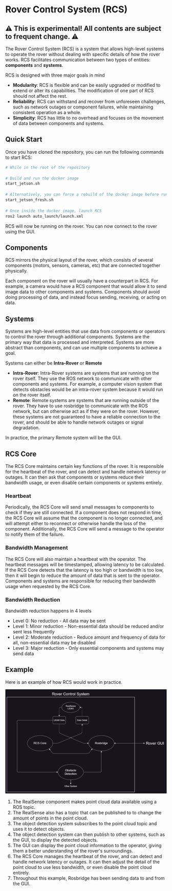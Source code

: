 # Rover Control System (RCS)

## :warning: This is experimental! All contents are subject to frequent change. :warning:

The Rover Control System (RCS) is a system that allows high-level systems to operate the rover without dealing with specific details of how the rover works.
RCS facilitates communication between two types of entities: **components** and **systems**.

RCS is designed with three major goals in mind

- **Modularity**: RCS is flexible and can be easily upgraded or modified to extend or alter its capabilities. The modification of one part of RCS should not affect the rest.
- **Reliability**: RCS can withstand and recover from unforeseen challenges, such as network outages or component failures, while maintaining consistent operation as a whole.
- **Simplicity**: RCS has little to no overhead and focuses on the movement of data between components and systems.

## Quick Start

Once you have cloned the repository, you can run the following commands to start RCS:

```bash
# While in the root of the repository

# Build and run the docker image
start_jetson.sh

# Alternatively, you can force a rebuild of the docker image before running
start_jetson_fresh.sh

# Once inside the docker image, launch RCS
ros2 launch auto_launch/launch.xml
```

RCS will now be running on the rover. You can now connect to the rover using the GUI.

## Components

RCS mirrors the physical layout of the rover, which consists of several components (motors, sensors, cameras, etc) that are connected together physically.

Each component on the rover will usually have a counterpart in RCS. For example, a camera would have a RCS component that would allow it to send image data to other components and systems. Components should avoid doing processing of data, and instead focus sending, receiving, or acting on data.

## Systems

Systems are high-level entities that use data from components or operators to control the rover through additional components. Systems are the primary way that data is processed and interpreted. Systems are more abstract than components, and can use multiple components to achieve a goal.

Systems can either be **Intra-Rover** or **Remote**

- **Intra-Rover**: Intra-Rover systems are systems that are running on the rover itself. They use the ROS network to communicate with other components and systems. For example, a computer vision system that detects obstacles would be an intra-rover system because it would run on the rover itself.
- **Remote**: Remote systems are systems that are running outside of the rover. They have to use rosbridge to communicate with the ROS network, but can otherwise act as if they were on the rover. However, these systems are not guaranteed to have a reliable connection to the rover, and should be able to handle network outages or signal degradation.

In practice, the primary Remote system will be the GUI.

## RCS Core

The RCS Core maintains certain key functions of the rover. It is responsible for the heartbeat of the rover, and can detect and handle network latency or outages. It can then ask that components or systems reduce their bandwidth usage, or even disable certain components or systems entirely.

### Heartbeat

Periodically, the RCS Core will send small messages to components to check if they are still connected. If a component does not respond in time, the RCS Core will assume that the component is no longer connected, and will attempt either to reconnect or otherwise handle the loss of the component. Additionally, the RCS Core will send a message to the operator to notify them of the failure.

### Bandwidth Management

The RCS Core will also maintain a heartbeat with the operator. The heartbeat messages will be timestamped, allowing latency to be calculated. If the RCS Core detects that the latency is too high or bandwidth is too low, then it will begin to reduce the amount of data that is sent to the operator. Components and systems are responsible for reducing their bandwidth usage when requested by the RCS Core.

### Bandwidth Reduction

Bandwidth reduction happens in 4 levels

- Level 0: No reduction - All data may be sent
- Level 1: Minor reduction - Non-essential data should be reduced and/or sent less frequently
- Level 2: Moderate reduction - Reduce amount and frequency of data for all, non-essential data may be disabled
- Level 3: Major reduction - Only essential components and systems may send data

## Example

Here is an example of how RCS would work in practice.

![RCS Example](./docs/rcs_in_practice.png)

1. The RealSense component makes point cloud data available using a ROS topic.
2. The RealSense also has a topic that can be published to to change the amount of points in the point cloud.
3. The object detection system subscribes to the point cloud topic and uses it to detect objects.
4. The object detection system can then publish to other systems, such as the GUI, to display the detected objects.
5. The GUI can display the point cloud information to the operator, giving them a better understanding of the rover's surroundings.
6. The RCS Core manages the heartbeat of the rover, and can detect and handle network latency or outages. It can then adjust the detail of the point cloud to use less bandwidth, or even disable the point cloud entirely.
7. Throughout this example, Rosbridge has been sending data to and from the GUI.

